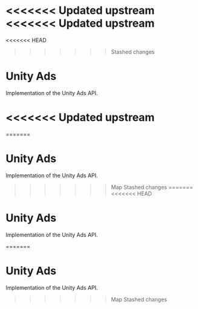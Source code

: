 <<<<<<< Updated upstream
<<<<<<< Updated upstream
=======
<<<<<<< HEAD
>>>>>>> Stashed changes
# Unity Ads

Implementation of the Unity Ads API.

<<<<<<< Updated upstream
=======
=======
# Unity Ads

Implementation of the Unity Ads API.

>>>>>>> Map
>>>>>>> Stashed changes
=======
<<<<<<< HEAD
# Unity Ads

Implementation of the Unity Ads API.

=======
# Unity Ads

Implementation of the Unity Ads API.

>>>>>>> Map
>>>>>>> Stashed changes
